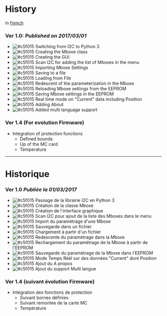 # History
in [french](https://github.com/Nao974/M-BOXE_MANAGER_TK/blob/master/history.md#historique)  


### Ver 1.0: ***Published on 2017/03/01***
* ![#c5f015](https://placehold.it/15/c5f015/000000?text=+) Switching from I2C to Python 3
* ![#c5f015](https://placehold.it/15/c5f015/000000?text=+) Creating the Mboxe class
* ![#c5f015](https://placehold.it/15/c5f015/000000?text=+) Creating the GUI
* ![#c5f015](https://placehold.it/15/c5f015/000000?text=+) Scan I2C for adding the list of Mboxes in the menu
* ![#c5f015](https://placehold.it/15/c5f015/000000?text=+) Importing Mboxe Settings
* ![#c5f015](https://placehold.it/15/c5f015/000000?text=+) Saving to a file
* ![#c5f015](https://placehold.it/15/c5f015/000000?text=+) Loading from File
* ![#c5f015](https://placehold.it/15/c5f015/000000?text=+) Redescent of the parameterization in the Mboxe
* ![#c5f015](https://placehold.it/15/c5f015/000000?text=+) Reloading Mboxe settings from the EEPROM
* ![#c5f015](https://placehold.it/15/c5f015/000000?text=+) Saving Mboxe settings in the EEPROM
* ![#c5f015](https://placehold.it/15/c5f015/000000?text=+) Real time mode on "Current" data including Position
* ![#c5f015](https://placehold.it/15/c5f015/000000?text=+) Adding About
* ![#c5f015](https://placehold.it/15/c5f015/000000?text=+) Added multi language support

### Ver 1.4 (For evolution Firmware)
* Integration of protection functions
  * Defined bounds
  * Up of the MC card
  * Temperature

---

# Historique

### Ver 1.0 ***Publiée la 01/03/2017***
* ![#c5f015](https://placehold.it/15/c5f015/000000?text=+) Passage de la librairie I2C en Python 3
* ![#c5f015](https://placehold.it/15/c5f015/000000?text=+) Création de la classe Mboxe
* ![#c5f015](https://placehold.it/15/c5f015/000000?text=+) Création de l'interface graphique
* ![#c5f015](https://placehold.it/15/c5f015/000000?text=+) Scan I2C pour ajout de la liste des Mboxes dans le menu
* ![#c5f015](https://placehold.it/15/c5f015/000000?text=+) Import du paramétrage d'une Mboxe
* ![#c5f015](https://placehold.it/15/c5f015/000000?text=+) Sauvegarde dans un fichier
* ![#c5f015](https://placehold.it/15/c5f015/000000?text=+) Chargement à partir d'un fichier
* ![#c5f015](https://placehold.it/15/c5f015/000000?text=+) Redescente du paramétrage dans la Mboxe
* ![#c5f015](https://placehold.it/15/c5f015/000000?text=+) Rechargement du paramétrage de la Mboxe à partir de l'EEPROM
* ![#c5f015](https://placehold.it/15/c5f015/000000?text=+) Sauvegarde du paramétrage de la Mboxe dans l'EEPROM
* ![#c5f015](https://placehold.it/15/c5f015/000000?text=+) Mode Temps Réél sur des données "Current" dont Position
* ![#c5f015](https://placehold.it/15/c5f015/000000?text=+) Ajout du A propos
* ![#c5f015](https://placehold.it/15/c5f015/000000?text=+) Ajout du support Multi langue

### Ver 1.4 (suivant évolution Firmware)
* Intégration des fonctions de protection
  * Suivant bornes définies
  * Suivant remontée de la carte MC
  * Température
  
